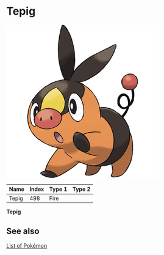 # Tepig


![Tepig](images/498.png)

| **Name** | **Index** | **Type 1** | **Type 2** |
|----|----|----|----|
| Tepig | 498 | Fire  |  |

**Tepig** 

## See also

[List of Pokémon](../pokemon.md)
